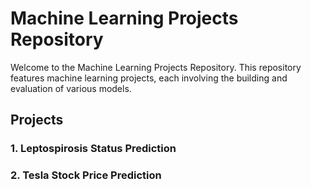 # Machine Learning Projects Repository

Welcome to the Machine Learning Projects Repository. This repository features machine learning projects, each involving the building and evaluation of various models.

## Projects

### 1. Leptospirosis Status Prediction
### 2. Tesla Stock Price Prediction
